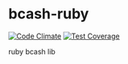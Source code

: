 bcash-ruby
==========

[![Code
Climate](https://codeclimate.com/github/minestore/bcash-ruby/badges/gpa.svg)](https://codeclimate.com/github/minestore/bcash-ruby)
[![Test
Coverage](https://codeclimate.com/github/minestore/bcash-ruby/badges/coverage.svg)](https://codeclimate.com/github/minestore/bcash-ruby)

ruby bcash lib
